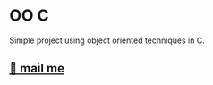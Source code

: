 # OO C

Simple project using object oriented techniques in C.

## [:octopus: mail me](mailto:ceres.rohana@gmail.com)
